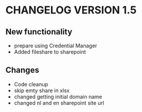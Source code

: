 # CHANGELOG VERSION 1.5

## New functionality

- prepare using Credential Manager
- Added fileshare to sharepoint

## Changes
- Code cleanup
- skip emty share in xlsx
- changed getting initial domain name
- changed nl and en sharepoint site url







